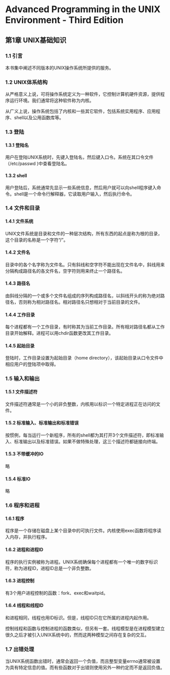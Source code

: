 # Advanced Programming in the UNIX Environment - Third Edition

## 第1章 UNIX基础知识

### 1.1 引言

本书集中阐述不同版本的UNIX操作系统所提供的服务。

### 1.2 UNIX体系结构

从严格意义上说，可将操作系统定义为一种软件，它控制计算机硬件资源，提供程序运行环境。我们通常将这种软件称为内核。

从广义上说，操作系统包括了内核和一些其它软件，包括系统实用程序、应用程序、shell以及公用函数库等。

### 1.3 登陆

#### 1.3.1 登陆名

用户在登陆UNIX系统时，先键入登陆名，然后键入口令。系统在其口令文件（/etc/passwd )中查看登陆名。

#### 1.3.2 shell

用户登陆后，系统通常先显示一些系统信息，然后用户就可以向shell程序键入命令。shell是一个命令行解释器，它读取用户输入，然后执行命令。

### 1.4 文件和目录

#### 1.4.1 文件系统

UNIX文件系统是目录和文件的一种层次结构，所有东西的起点是称为根的目录，这个目录的名称是一个字符“/”。

#### 1.4.2 文件名

目录中的各个名字称为文件名。只有斜线和空字符不能出现在文件名中，斜线用来分隔构成路径名的各文件名，空字符则用来终止一个路径名。

#### 1.4.3 路径名

由斜线分隔的一个或多个文件名组成的序列构成路径名，以斜线开头的称为绝对路径名，否则称为相对路径名。相对路径名只想相对于当前目录的文件。

#### 1.4.4 工作目录

每个进程都有一个工作目录，有时称其为当前工作目录。所有相对路径名都从工作目录开始解释。进程可以用chdir函数更改其工作目录。

#### 1.4.5 起始目录

登陆时，工作目录设置为起始目录（home directory），该起始目录从口令文件中相应用户的登陆项中取得。

### 1.5 输入和输出

#### 1.5.1 文件描述符

文件描述符通常是一个小的非负整数，内核用以标识一个特定进程正在访问的文件。

#### 1.5.2 标准输入、标准输出和标准错误

按惯例，每当运行一个新程序，所有的shell都为其打开3个文件描述符，即标准输入、标准输出以及标准错误。如果不做特殊处理，这三个描述符都链接向终端。

#### 1.5.3 不带缓冲的IO

略

#### 1.5.4 标准IO

略

### 1.6 程序和进程

#### 1.6.1 程序

程序是一个存储在磁盘上某个目录中的可执行文件。内核使用exec函数将程序读入内存，并执行程序。

#### 1.6.2 进程和进程ID

程序的执行实例被称为进程。UNIX系统确保每个进程都有一个唯一的数字标识符，称为进程ID，进程ID总是一个非负整数。

#### 1.6.3 进程控制

有3个用户进程控制的函数：fork、exec和waitpid。

#### 1.6.4 线程和线程ID

和进程相同，线程也用ID标识。但是，线程ID只在它所属的进程内起作用。

控制线程和函数与控制进程的函数类似，但另有一套。线程模型是在进程模型建立很久之后才被引入UNIX系统中的，然而这两种模型之间存在复杂的交互。

### 1.7 出错处理

当UNIX系统函数出错时，通常会返回一个负值，而且整型变量errno通常被设置为具有特定信息的值。而有些函数对于出错则使用另外一种约定而不是返回负值。